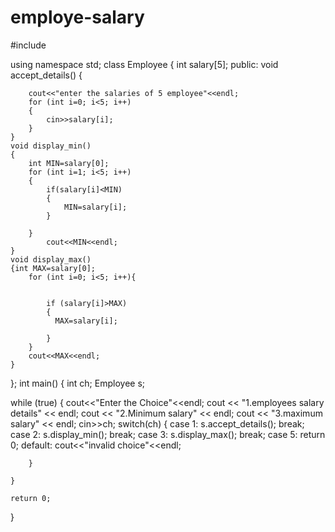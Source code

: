 # employe-salary
#include <iostream>

using namespace std;
class Employee
{
    int salary[5];
public:
    void accept_details()
    {

        cout<<"enter the salaries of 5 employee"<<endl;
        for (int i=0; i<5; i++)
        {
            cin>>salary[i];
        }
    }
    void display_min()
    {
        int MIN=salary[0];
        for (int i=1; i<5; i++)
        {
            if(salary[i]<MIN)
            {
                MIN=salary[i];
            }

        }
            cout<<MIN<<endl;
    }
    void display_max()
    {int MAX=salary[0];
        for (int i=0; i<5; i++){


            if (salary[i]>MAX)
            {
              MAX=salary[i];

            }
        }
        cout<<MAX<<endl;
    }

};
int main()
{
    int ch;
    Employee s;

while (true)
    { cout<<"Enter the Choice"<<endl;
        cout << "1.employees salary details" << endl;
        cout << "2.Minimum salary" << endl;
        cout << "3.maximum salary" << endl;
        cin>>ch;
        switch(ch)
        {
        case 1:
            s.accept_details();
            break;
        case 2:
            s.display_min();
            break;
        case 3:
            s.display_max();
            break;
        case 5:
            return 0;
        default:
            cout<<"invalid choice"<<endl;


        }

    }

    return 0;
}



